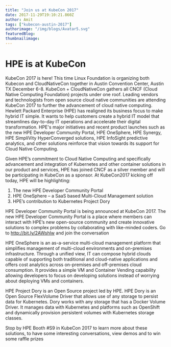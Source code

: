 ```yaml
---
title: "Join us at KubeCon 2017"
date: 2017-11-29T19:10:21.860Z
author: Amit 
tags: ["kubecon-austin-2017"]
authorimage: "/img/blogs/Avatar5.svg"
featuredBlog:
thumbnailimage:
---
```

# HPE is at KubeCon

KubeCon 2017 is here! This time Linux Foundation is organizing both Kubecon and CloudNativeCon together in Austin Convention Center, Austin TX December 6-8. KubeCon + CloudNativeCon gathers all CNCF (Cloud Native Computing Foundation) projects under one roof. Leading vendors and technologists from open source cloud native communities are attending KubeCon 2017 to further the advancement of cloud native computing.
Hewlett Packard Enterprise (HPE) has realigned its business focus to make hybrid IT simple. It wants to help customers create a hybrid IT model that streamlines day-to-day IT operations and accelerate their digital transformation. HPE's major initiatives and recent product launches such as the new HPE Developer Community Portal, HPE OneSphere, HPE Synergy, HPE SimpliVity HyperConverged solutions, HPE InfoSight predictive analytics, and other solutions reinforce that vision towards its support for Cloud Native Computing.

Given HPE’s commitment to Cloud Native Computing and specifically advancement and integration of Kubernetes and other container solutions in our product and services, HPE has joined CNCF as a silver member and will be participating in KubeCon as a sponsor. At KubeCon2017 kicking off today, HPE will be highlighting: 
1. The new HPE Developer Community Portal 
2. HPE OneSphere – a SaaS based Multi-Cloud Management solution 
3. HPE’s contribution to Kubernetes Project Dory

HPE Developer Community Portal is being announced at KubeCon 2017. The new HPE Developer Community Portal is a place where members can interact with HPE’s new open-source community and create innovative solutions to complex problems by collaborating with like-minded coders. Go to http://bit.ly/2AWshlw and join the conversation

HPE OneSphere is an as-a-service multi-cloud management platform that simplifies management of multi-cloud environments and on-premises infrastructure. Through a unified view, IT can compose hybrid clouds capable of supporting both traditional and cloud-native applications and offers cost analytics across on-premises and off-premises cloud consumption. It provides a simple VM and Container Vending capability allowing developers to focus on developing solutions instead of worrying about deploying VMs and containers.

HPE Project Dory is an Open Source project led by HPE. HPE Dory is an Open Source FlexVolume Driver that allows use of any storage to persist data for Kubernetes. Dory works with any storage that has a Docker Volume Driver. It manages data with Kubernetes and platforms such as OpenShift and dynamically provision persistent volumes with Kubernetes storage classes. 

Stop by HPE Booth #S9 in KubeCon 2017 to learn more about these solutions, to have some interesting conversations, view demos and to win some raffle prizes